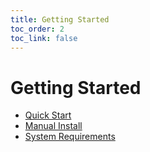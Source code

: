 ```yaml
---
title: Getting Started
toc_order: 2
toc_link: false
---
```


# Getting Started

* [Quick Start](quick-start.md)
* [Manual Install](manual-install/README.md)
* [System Requirements](system-requirements.md)
